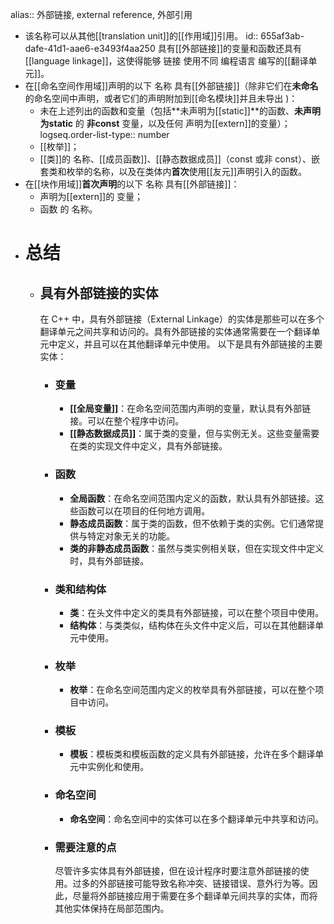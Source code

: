 alias:: 外部链接, external reference, 外部引用

- 该名称可以从其他[[translation unit]]的[[作用域]]引用。
  id:: 655af3ab-dafe-41d1-aae6-e3493f4aa250
  具有[[外部链接]]的变量和函数还具有[[language linkage]]，这使得能够 链接 使用不同 编程语言 编写的[[翻译单元]]。
- 在[[命名空间作用域]]声明的以下 名称 具有[[外部链接]]（除非它们在**未命名**的命名空间中声明，或者它们的声明附加到[[命名模块]]并且未导出 )：
	- 未在上述列出的函数和变量（包括**未声明为[[static]]**的函数、**未声明为static** 的 **非const** 变量，以及任何 声明为[[extern]]的变量）；
	  logseq.order-list-type:: number
	- [[枚举]]；
	- [[类]]的 名称、[[成员函数]]、[[静态数据成员]]（const 或非 const）、嵌套类和枚举的名称，以及在类体内**首次**使用[[友元]]声明引入的函数。
- 在[[块作用域]]**首次声明**的以下 名称 具有[[外部链接]]：
	- 声明为[[extern]]的 变量；
	- 函数 的 名称。
- # 总结
	- ## 具有外部链接的实体
	  在 C++ 中，具有外部链接（External Linkage）的实体是那些可以在多个翻译单元之间共享和访问的。具有外部链接的实体通常需要在一个翻译单元中定义，并且可以在其他翻译单元中使用。
	  以下是具有外部链接的主要实体：
		- ### 变量
			- **[[全局变量]]**：在命名空间范围内声明的变量，默认具有外部链接。可以在整个程序中访问。
			- **[[静态数据成员]]**：属于类的变量，但与实例无关。这些变量需要在类的实现文件中定义，具有外部链接。
		- ### 函数
			- **全局函数**：在命名空间范围内定义的函数，默认具有外部链接。这些函数可以在项目的任何地方调用。
			- **静态成员函数**：属于类的函数，但不依赖于类的实例。它们通常提供与特定对象无关的功能。
			- **类的非静态成员函数**：虽然与类实例相关联，但在实现文件中定义时，具有外部链接。
		- ### 类和结构体
			- **类**：在头文件中定义的类具有外部链接，可以在整个项目中使用。
			- **结构体**：与类类似，结构体在头文件中定义后，可以在其他翻译单元中使用。
		- ### 枚举
			- **枚举**：在命名空间范围内定义的枚举具有外部链接，可以在整个项目中访问。
		- ### 模板
			- **模板**：模板类和模板函数的定义具有外部链接，允许在多个翻译单元中实例化和使用。
		- ### 命名空间
			- **命名空间**：命名空间中的实体可以在多个翻译单元中共享和访问。
		- ### 需要注意的点
		  尽管许多实体具有外部链接，但在设计程序时要注意外部链接的使用。过多的外部链接可能导致名称冲突、链接错误、意外行为等。因此，尽量将外部链接应用于需要在多个翻译单元间共享的实体，而将其他实体保持在局部范围内。